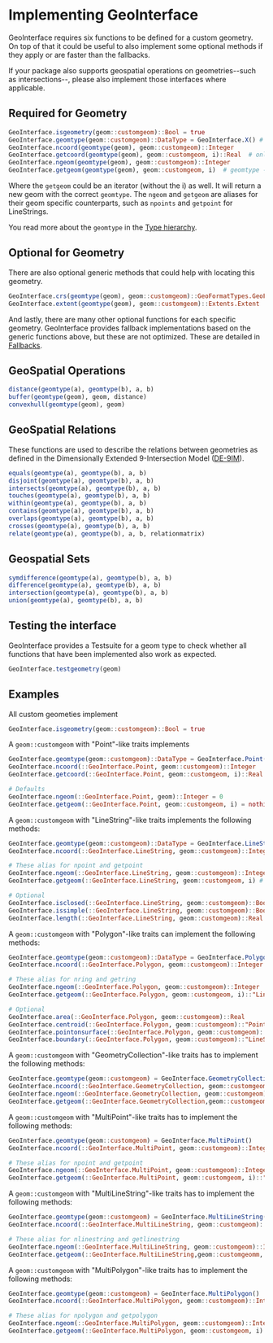 # Implementing GeoInterface
GeoInterface requires six functions to be defined for a custom geometry. On top of that
it could be useful to also implement some optional methods if they apply or are faster than the fallbacks.

If your package also supports geospatial operations on geometries--such as intersections--, please
also implement those interfaces where applicable.

## Required for Geometry

```julia
GeoInterface.isgeometry(geom::customgeom)::Bool = true
GeoInterface.geomtype(geom::customgeom)::DataType = GeoInterface.X() # <: AbstractGeometry
GeoInterface.ncoord(geomtype(geom), geom::customgeom)::Integer
GeoInterface.getcoord(geomtype(geom), geom::customgeom, i)::Real  # only for Points
GeoInterface.ngeom(geomtype(geom), geom::customgeom)::Integer
GeoInterface.getgeom(geomtype(geom), geom::customgeom, i)  # geomtype -> GeoInterface.Y
```
Where the `getgeom` could be an iterator (without the i) as well. It will return a new geom with the correct `geomtype`. The `ngeom` and `getgeom` are aliases for their geom specific counterparts, such as `npoints` and `getpoint` for LineStrings.

You read more about the `geomtype` in the [Type hierarchy](@ref).

## Optional for Geometry

There are also optional generic methods that could help with locating this geometry.
```julia
GeoInterface.crs(geomtype(geom), geom::customgeom)::GeoFormatTypes.GeoFormat}
GeoInterface.extent(geomtype(geom), geom::customgeom)::Extents.Extent
```

And lastly, there are many other optional functions for each specific geometry. GeoInterface provides fallback implementations based on the generic functions above, but these are not optimized. These are detailed in [Fallbacks](@ref).

## GeoSpatial Operations
```julia
distance(geomtype(a), geomtype(b), a, b)
buffer(geomtype(geom), geom, distance)
convexhull(geomtype(geom), geom)
```

## GeoSpatial Relations
These functions are used to describe the relations between geometries as defined in the Dimensionally Extended 9-Intersection Model ([DE-9IM](https://en.wikipedia.org/wiki/DE-9IM)).

```julia
equals(geomtype(a), geomtype(b), a, b)
disjoint(geomtype(a), geomtype(b), a, b)
intersects(geomtype(a), geomtype(b), a, b)
touches(geomtype(a), geomtype(b), a, b)
within(geomtype(a), geomtype(b), a, b)
contains(geomtype(a), geomtype(b), a, b)
overlaps(geomtype(a), geomtype(b), a, b)
crosses(geomtype(a), geomtype(b), a, b)
relate(geomtype(a), geomtype(b), a, b, relationmatrix)
```

## Geospatial Sets
```julia
symdifference(geomtype(a), geomtype(b), a, b)
difference(geomtype(a), geomtype(b), a, b)
intersection(geomtype(a), geomtype(b), a, b)
union(geomtype(a), geomtype(b), a, b)
```

## Testing the interface
GeoInterface provides a Testsuite for a geom type to check whether all functions that have been implemented also work as expected.

```julia
GeoInterface.testgeometry(geom)
```

## Examples

All custom geometies implement
```julia
GeoInterface.isgeometry(geom::customgeom)::Bool = true
```

A `geom::customgeom` with "Point"-like traits implements
```julia
GeoInterface.geomtype(geom::customgeom)::DataType = GeoInterface.Point()
GeoInterface.ncoord(::GeoInterface.Point, geom::customgeom)::Integer
GeoInterface.getcoord(::GeoInterface.Point, geom::customgeom, i)::Real

# Defaults
GeoInterface.ngeom(::GeoInterface.Point, geom)::Integer = 0
GeoInterface.getgeom(::GeoInterface.Point, geom::customgeom, i) = nothing
```

A `geom::customgeom` with "LineString"-like traits implements the following methods:
```julia
GeoInterface.geomtype(geom::customgeom)::DataType = GeoInterface.LineString()
GeoInterface.ncoord(::GeoInterface.LineString, geom::customgeom)::Integer

# These alias for npoint and getpoint
GeoInterface.ngeom(::GeoInterface.LineString, geom::customgeom)::Integer
GeoInterface.getgeom(::GeoInterface.LineString, geom::customgeom, i) # of geomtype Point

# Optional
GeoInterface.isclosed(::GeoInterface.LineString, geom::customgeom)::Bool
GeoInterface.issimple(::GeoInterface.LineString, geom::customgeom)::Bool
GeoInterface.length(::GeoInterface.LineString, geom::customgeom)::Real
```
A `geom::customgeom` with "Polygon"-like traits can implement the following methods:
```julia
GeoInterface.geomtype(geom::customgeom)::DataType = GeoInterface.Polygon()
GeoInterface.ncoord(::GeoInterface.Polygon, geom::customgeom)::Integer

# These alias for nring and getring
GeoInterface.ngeom(::GeoInterface.Polygon, geom::customgeom)::Integer
GeoInterface.getgeom(::GeoInterface.Polygon, geom::customgeom, i)::"LineString"

# Optional
GeoInterface.area(::GeoInterface.Polygon, geom::customgeom)::Real
GeoInterface.centroid(::GeoInterface.Polygon, geom::customgeom)::"Point"
GeoInterface.pointonsurface(::GeoInterface.Polygon, geom::customgeom)::"Point"
GeoInterface.boundary(::GeoInterface.Polygon, geom::customgeom)::"LineString"
```

A `geom::customgeom` with "GeometryCollection"-like traits has to implement the following methods:
```julia
GeoInterface.geomtype(geom::customgeom) = GeoInterface.GeometryCollection()
GeoInterface.ncoord(::GeoInterface.GeometryCollection, geom::customgeom)::Integer
GeoInterface.ngeom(::GeoInterface.GeometryCollection, geom::customgeom)::Integer
GeoInterface.getgeom(::GeoInterface.GeometryCollection,geom::customgeomm, i)::"Geometry"
```

A `geom::customgeom` with "MultiPoint"-like traits has to implement the following methods:
```julia
GeoInterface.geomtype(geom::customgeom) = GeoInterface.MultiPoint()
GeoInterface.ncoord(::GeoInterface.MultiPoint, geom::customgeom)::Integer

# These alias for npoint and getpoint
GeoInterface.ngeom(::GeoInterface.MultiPoint, geom::customgeom)::Integer
GeoInterface.getgeom(::GeoInterface.MultiPoint, geom::customgeom, i)::"Point"
```

A `geom::customgeom` with "MultiLineString"-like traits has to implement the following methods:
```julia
GeoInterface.geomtype(geom::customgeom) = GeoInterface.MultiLineString()
GeoInterface.ncoord(::GeoInterface.MultiLineString, geom::customgeom)::Integer

# These alias for nlinestring and getlinestring
GeoInterface.ngeom(::GeoInterface.MultiLineString, geom::customgeom)::Integer
GeoInterface.getgeom(::GeoInterface.MultiLineString,geom::customgeomm, i)::"LineString"
```

A `geom::customgeom` with "MultiPolygon"-like traits has to implement the following methods:
```julia
GeoInterface.geomtype(geom::customgeom) = GeoInterface.MultiPolygon()
GeoInterface.ncoord(::GeoInterface.MultiPolygon, geom::customgeom)::Integer

# These alias for npolygon and getpolygon
GeoInterface.ngeom(::GeoInterface.MultiPolygon, geom::customgeom)::Integer
GeoInterface.getgeom(::GeoInterface.MultiPolygon, geom::customgeom, i)::"Polygon"
```
